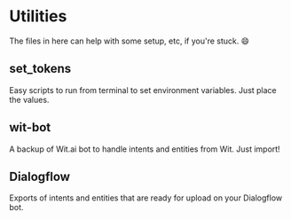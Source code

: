 # Utilities

The files in here can help with some setup, etc, if you're stuck. 😄

## set_tokens

Easy scripts to run from terminal to set environment variables. Just place the values.

## wit-bot

A backup of Wit.ai bot to handle intents and entities from Wit. Just import!

## Dialogflow

Exports of intents and entities that are ready for upload on your Dialogflow bot.